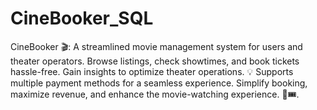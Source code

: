 # CineBooker_SQL
CineBooker 🎬: A streamlined movie management system for users and theater operators. Browse listings, check showtimes, and book tickets hassle-free. Gain insights to optimize theater operations. 💡 Supports multiple payment methods for a seamless experience. Simplify booking, maximize revenue, and enhance the movie-watching experience. 🍿🎟️.
